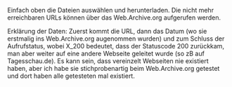 Einfach oben die Dateien auswählen und herunterladen. Die nicht mehr erreichbaren URLs können über das Web.Archive.org aufgerufen werden.


Erklärung der Daten:
Zuerst kommt die URL, dann das Datum (wo sie erstmalig ins Web.Archive.org augenommen wurden) und zum Schluss der Aufrufstatus, wobei X_200 bedeutet, dass der Statuscode 200 zurückkam, man aber weiter auf eine andere Webseite geleitet wurde (so zB auf Tagesschau.de). Es kann sein, dass vereinzelt Webseiten nie existiert haben, aber ich habe sie stichprobenartig beim Web.Archive.org getestet und dort haben alle getesteten mal existiert.
